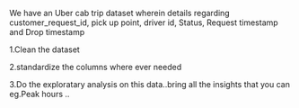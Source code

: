We have an Uber cab trip dataset wherein details regarding customer_request_id, pick up point, driver id, Status, Request timestamp and Drop timestamp

1.Clean the dataset


2.standardize the columns where ever needed


3.Do the exploratary analysis on this data..bring all the insights that you can
  eg.Peak hours ..
